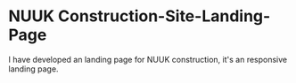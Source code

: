 # NUUK Construction-Site-Landing-Page
I have developed an landing page for NUUK construction, it's an responsive landing page.
